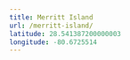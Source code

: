 ```yaml
---
title: Merritt Island
url: /merritt-island/
latitude: 28.541387200000003
longitude: -80.6725514
---
```

